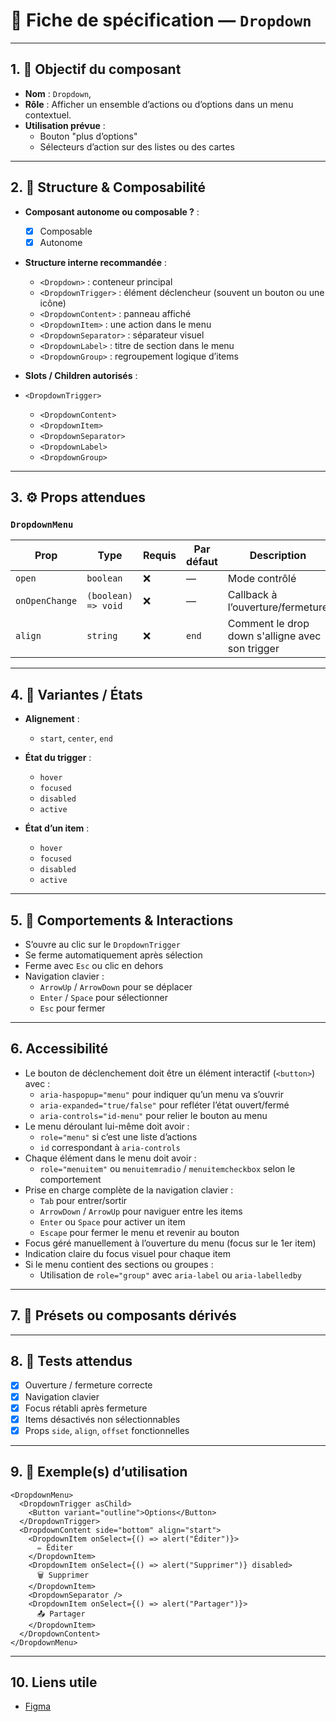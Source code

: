 # 📄 Fiche de spécification — `Dropdown`

---

## 1. 🔎 Objectif du composant

- **Nom** : `Dropdown`,
- **Rôle** : Afficher un ensemble d’actions ou d’options dans un menu contextuel.
- **Utilisation prévue** :
  - Bouton "plus d’options"
  - Sélecteurs d’action sur des listes ou des cartes

---

## 2. 🧱 Structure & Composabilité

- **Composant autonome ou composable ?** :
  - [x] Composable 
  - [x] Autonome

- **Structure interne recommandée** :
  - `<Dropdown>` : conteneur principal
  - `<DropdownTrigger>` : élément déclencheur (souvent un bouton ou une icône)
  - `<DropdownContent>` : panneau affiché
  - `<DropdownItem>` : une action dans le menu
  - `<DropdownSeparator>` : séparateur visuel
  - `<DropdownLabel>` : titre de section dans le menu
  - `<DropdownGroup>` : regroupement logique d’items

- **Slots / Children autorisés** :
- `<DropdownTrigger>` 
  - `<DropdownContent>` 
  - `<DropdownItem>` 
  - `<DropdownSeparator>` 
  - `<DropdownLabel>` 
  - `<DropdownGroup>`

---

## 3. ⚙️ Props attendues

### `DropdownMenu`

| Prop      | Type                | Requis | Par défaut | Description                                     |
|-----------|---------------------|--------|------------|-------------------------------------------------|
| `open`    | `boolean`           | ❌     | —          | Mode contrôlé                                   |
| `onOpenChange` | `(boolean) => void` | ❌ | —          | Callback à l’ouverture/fermeture                |
| `align`   | `string`            | ❌ | `end`        | Comment le drop down s'alligne avec son trigger |

---

## 4. 🎨 Variantes / États

- **Alignement** :
  - `start`, `center`, `end`

- **État du trigger** :
  - `hover`
  - `focused`
  - `disabled`
  - `active`

- **État d’un item** :
  - `hover`
  - `focused`
  - `disabled`
  - `active`

---

## 5. 🧪 Comportements & Interactions

- S’ouvre au clic sur le `DropdownTrigger`
- Se ferme automatiquement après sélection
- Ferme avec `Esc` ou clic en dehors
- Navigation clavier :
  - `ArrowUp` / `ArrowDown` pour se déplacer
  - `Enter` / `Space` pour sélectionner
  - `Esc` pour fermer

---

## 6. Accessibilité

- Le bouton de déclenchement doit être un élément interactif (`<button>`) avec :
  - `aria-haspopup="menu"` pour indiquer qu’un menu va s’ouvrir
  - `aria-expanded="true/false"` pour refléter l’état ouvert/fermé
  - `aria-controls="id-menu"` pour relier le bouton au menu
- Le menu déroulant lui-même doit avoir :
  - `role="menu"` si c’est une liste d’actions
  - `id` correspondant à `aria-controls`
- Chaque élément dans le menu doit avoir :
  - `role="menuitem"` ou `menuitemradio` / `menuitemcheckbox` selon le comportement
- Prise en charge complète de la navigation clavier :
  - `Tab` pour entrer/sortir
  - `ArrowDown` / `ArrowUp` pour naviguer entre les items
  - `Enter` ou `Space` pour activer un item
  - `Escape` pour fermer le menu et revenir au bouton
- Focus géré manuellement à l’ouverture du menu (focus sur le 1er item)
- Indication claire du focus visuel pour chaque item
- Si le menu contient des sections ou groupes :
  - Utilisation de `role="group"` avec `aria-label` ou `aria-labelledby`

---

## 7. 🧩 Présets ou composants dérivés

---

## 8. 🧪 Tests attendus

- [x] Ouverture / fermeture correcte
- [x] Navigation clavier
- [x] Focus rétabli après fermeture
- [x] Items désactivés non sélectionnables
- [x] Props `side`, `align`, `offset` fonctionnelles

---

## 9. 📐 Exemple(s) d’utilisation

```tsx
<DropdownMenu>
  <DropdownTrigger asChild>
    <Button variant="outline">Options</Button>
  </DropdownTrigger>
  <DropdownContent side="bottom" align="start">
    <DropdownItem onSelect={() => alert("Éditer")}>
      ✏️ Éditer
    </DropdownItem>
    <DropdownItem onSelect={() => alert("Supprimer")} disabled>
      🗑️ Supprimer
    </DropdownItem>
    <DropdownSeparator />
    <DropdownItem onSelect={() => alert("Partager")}>
      📤 Partager
    </DropdownItem>
  </DropdownContent>
</DropdownMenu>
```
---

## 10. Liens utile
- [Figma](https://www.figma.com/design/BE2sfEyiN6lmoEw5l9kXY4/Design-system-V.2?node-id=1538-269977&m=dev)
